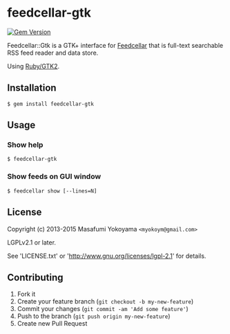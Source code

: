 # feedcellar-gtk

[![Gem Version](https://badge.fury.io/rb/feedcellar-gtk.svg)](http://badge.fury.io/rb/feedcellar-gtk)

Feedcellar::Gtk is a GTK+ interface for [Feedcellar][] that is full-text searchable RSS feed reader and data store.

[Feedcellar]:https://github.com/feedcellar/feedcellar

Using [Ruby/GTK2][].

[Ruby/GTK2]:http://ruby-gnome2.sourceforge.jp/

## Installation

    $ gem install feedcellar-gtk

## Usage

### Show help

    $ feedcellar-gtk

### Show feeds on GUI window

    $ feedcellar show [--lines=N]

## License

Copyright (c) 2013-2015 Masafumi Yokoyama `<myokoym@gmail.com>`

LGPLv2.1 or later.

See 'LICENSE.txt' or 'http://www.gnu.org/licenses/lgpl-2.1' for details.

## Contributing

1. Fork it
2. Create your feature branch (`git checkout -b my-new-feature`)
3. Commit your changes (`git commit -am 'Add some feature'`)
4. Push to the branch (`git push origin my-new-feature`)
5. Create new Pull Request
